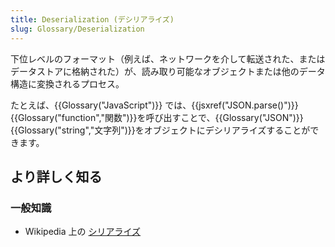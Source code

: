 ```yaml
---
title: Deserialization (デシリアライズ)
slug: Glossary/Deserialization
---
```


下位レベルのフォーマット（例えば、ネットワークを介して転送された、またはデータストアに格納された）が、読み取り可能なオブジェクトまたは他のデータ構造に変換されるプロセス。

たとえば、{{Glossary("JavaScript")}} では、{{jsxref("JSON.parse()")}} {{Glossary("function","関数")}}を呼び出すことで、{{Glossary("JSON")}} {{Glossary("string","文字列")}}をオブジェクトにデシリアライズすることができます。

## より詳しく知る

### 一般知識

- Wikipedia 上の [シリアライズ](https://ja.wikipedia.org/wiki/シリアライズ)
